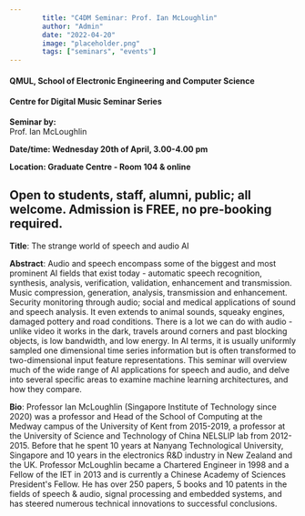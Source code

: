 ```yaml
---
        title: "C4DM Seminar: Prof. Ian McLoughlin"
        author: "Admin"
        date: "2022-04-20"
        image: "placeholder.png"
        tags: ["seminars", "events"]
---
```



#### QMUL, School of Electronic Engineering and Computer Science

#### Centre for Digital Music Seminar Series

**Seminar by:**   
    Prof. Ian McLoughlin

**Date/time: Wednesday 20th of April, 3.00-4.00 pm**

**Location: Graduate Centre - Room 104 & online**  

Open to students, staff, alumni, public; all welcome.
Admission is FREE, no pre-booking required.
-----------------

<b>Title</b>: The strange world of speech and audio AI

<b>Abstract</b>:
Audio and speech encompass some of the biggest and most prominent AI fields that exist today - automatic speech recognition, synthesis, analysis, verification, validation, enhancement and transmission. Music compression, generation, analysis, transmission and enhancement. Security monitoring through audio; social and medical applications of sound and speech analysis. It even extends to animal sounds, squeaky engines, damaged pottery and road conditions. There is a lot we can do with audio - unlike video it works in the dark, travels around corners and past blocking objects, is low bandwidth, and low energy. In AI terms, it is usually uniformly sampled one dimensional time series information but is often transformed to two-dimensional input feature representations. This seminar will overview much of the wide range of AI applications for speech and audio, and delve into several specific areas to examine machine learning architectures, and how they compare.

<b>Bio</b>: 
Professor Ian McLoughlin (Singapore Institute of Technology since 2020) was a professor and Head of the School of Computing at the Medway campus of the University of Kent from 2015-2019, a professor at the University of Science and Technology of China NELSLIP lab from 2012-2015. Before that he spent 10 years at Nanyang Technological University, Singapore and 10 years in the electronics R&D industry in New Zealand and the UK. Professor McLoughlin became a Chartered Engineer in 1998 and a Fellow of the IET in 2013 and is currently a Chinese Academy of Sciences President's Fellow. He has over 250 papers, 5 books and 10 patents in the fields of speech & audio, signal processing and embedded systems, and has steered numerous technical innovations to successful conclusions.
